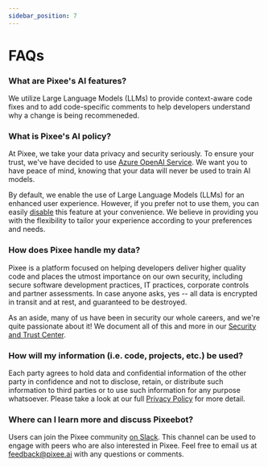 ```yaml
---
sidebar_position: 7
---
```


# FAQs

### What are Pixee's AI features?
We utilize Large Language Models (LLMs) to provide context-aware code fixes and to add code-specific comments to help developers understand why a change is being recommeneded.

### What is Pixee's AI policy?

At Pixee, we take your data privacy and security seriously. To ensure your trust, we've have decided to use [Azure OpenAI Service](https://learn.microsoft.com/en-us/legal/cognitive-services/openai/data-privacy). We want you to have peace of mind, knowing that your data will never be used to train AI models.

By default, we enable the use of Large Language Models (LLMs) for an enhanced user experience. However, if you prefer not to use them, you can easily [disable](configuring.md) this feature at your convenience. We believe in providing you with the flexibility to tailor your experience according to your preferences and needs.


### How does Pixee handle my data?
Pixee is a platform focused on helping developers deliver higher quality code and places the utmost importance on our own security, including secure software development practices, IT practices, corporate controls and partner assessments. In case anyone asks, yes -- all data is encrypted in transit and at rest, and guaranteed to be destroyed.

As an aside, many of us have been in security our whole careers, and we're quite passionate about it! We document all of this and more in our [Security and Trust Center](https://trust.pixee.ai/).

### How will my information (i.e. code, projects, etc.) be used?
Each party agrees to hold data and confidential information of the other party in confidence and not to disclose, retain, or distribute such information to third parties or to use such information for any purpose whatsoever. Please take a look at our full [Privacy Policy](https://www.pixee.ai/privacy) for more detail.

### Where can I learn more and discuss Pixeebot?
Users can join the Pixee community [on Slack](https://join.slack.com/t/openpixee/shared_invite/zt-1pnk7jqdd-kfwilrfG7Ov4M8rorfOnUA). This channel can be used to engage with peers who are also interested in Pixee. Feel free to email us at feedback@pixee.ai with any questions or comments.
